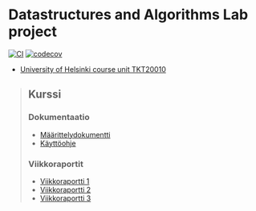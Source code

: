 # Datastructures and Algorithms Lab project

[![CI](https://github.com/joonas-somero/tiratiivistys/actions/workflows/main.yaml/badge.svg)](https://github.com/joonas-somero/tiratiivistys/actions/workflows/main.yaml)
[![codecov](https://codecov.io/gh/joonas-somero/tiratiivistys/graph/badge.svg?token=ES3YTXJVHD)](https://codecov.io/gh/joonas-somero/tiratiivistys)

* [University of Helsinki course unit TKT20010](https://studies.helsinki.fi/courses/course-unit/otm-3d27dcc5-f7b5-4eec-b5db-53217aee3918/TKT20010)


> ## Kurssi
>
> ### Dokumentaatio
>
> * [Määrittelydokumentti](course/maarittelydokumentti.md)
> * [Käyttöohje](course/kayttoohje.md)
>
>
> ### Viikkoraportit
>
> * [Viikkoraportti 1](course/viikkoraportti1.md)
> * [Viikkoraportti 2](course/viikkoraportti2.md)
> * [Viikkoraportti 3](course/viikkoraportti3.md)
